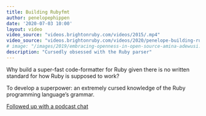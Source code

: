 ```yaml
---
title: Building Rubyfmt
author: penelopephippen
date: '2020-07-03 10:00'
layout: video
video_source: "videos.brightonruby.com/videos/2015/.mp4"
video_source: "videos.brightonruby.com/videos/2020/penelope-building-rubyfmt.mp4"
# image: "/images/2019/embracing-openness-in-open-source-amina-adewusi.jpg"
description: "Cursedly obsessed with the Ruby parser"
---
```


Why build a super-fast code-formatter for Ruby given there is no written standard for how Ruby is supposed to work?

To develop a superpower: an extremely cursed knowledge of the Ruby programming language’s grammar.

[Followed up with a podcast chat](https://madeofpeoplepodcast.com/s01e02-penelope-phippen/)
